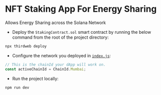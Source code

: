 # NFT Staking App For Energy Sharing

Allows Energy Sharing across the Solana Network

- Deploy the `StakingContract.sol` smart contract by running the below command from the root of the project directory:

```bash
npx thirdweb deploy
```

- Configure the network you deployed in [`index.js`](./src/index.js):

```jsx
// This is the chainId your dApp will work on.
const activeChainId = ChainId.Mumbai;
```

- Run the project locally:

```bash
npm run dev
```




